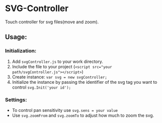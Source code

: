 # SVG-Controller
Touch controller for svg files(move and zoom).
## Usage:

### Initialization:
1.  Add `svgController.js` to your work directory.
2.  Include the file to your project (`<script src="your path/svgController.js"></script>`)
3.  Create instance: `var svg = new svgController;`
4.  Initialize the instance by passing the identifier of the svg tag you want to control `svg.Init('your id');`

### Settings:
* To control pan sensitivity use `svg.sens = your value`
* Use `svg.zoomFrom` and `svg.zoomTo` to adjust how much to zoom the svg.

